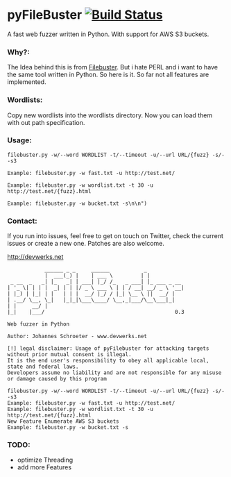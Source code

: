 # pyFileBuster [![Build Status](https://travis-ci.org/devwerks/pyfilebuster.svg?branch=master)](https://travis-ci.org/devwerks/pyfilebuster)
A fast web fuzzer written in Python. With support for AWS S3 buckets.

### Why?:
The Idea behind this is from [Filebuster](https://github.com/henshin/filebuster). But i hate PERL and i want to have the
same tool written in Python. So here is it. So far not all features are implemented.

### Wordlists:
Copy new wordlists into the wordlists directory. Now you can load them with out path specification.

### Usage:
```
filebuster.py -w/--word WORDLIST -t/--timeout -u/--url URL/{fuzz} -s/--s3

Example: filebuster.py -w fast.txt -u http://test.net/

Example: filebuster.py -w wordlist.txt -t 30 -u http://test.net/{fuzz}.html

Example: filebuster.py -w bucket.txt -s\n\n")
```

### Contact:
If you run into issues, feel free to get on touch on Twitter, check the current issues or create a new one. Patches are also welcome.

http://devwerks.net 

```
            ______ _ _     ______           _
            |  ___(_) |    | ___ \         | |
 _ __  _   _| |_   _| | ___| |_/ /_   _ ___| |_ ___ _ __
| '_ \| | | |  _| | | |/ _ \ ___ \ | | / __| __/ _ \ '__|
| |_) | |_| | |   | | |  __/ |_/ / |_| \__ \ ||  __/ |
| .__/ \__, \_|   |_|_|\___\____/ \__,_|___/\__\___|_|
| |     __/ |
|_|    |___/                                          0.3

Web fuzzer in Python

Author: Johannes Schroeter - www.devwerks.net

[!] legal disclaimer: Usage of pyFilebuster for attacking targets without prior mutual consent is illegal.
It is the end user's responsibility to obey all applicable local, state and federal laws.
Developers assume no liability and are not responsible for any misuse or damage caused by this program

filebuster.py -w/--word WORDLIST -t/--timeout -u/--url URL/{fuzz} -s/--s3
Example: filebuster.py -w fast.txt -u http://test.net/
Example: filebuster.py -w wordlist.txt -t 30 -u http://test.net/{fuzz}.html
New Feature Enumerate AWS S3 buckets
Example: filebuster.py -w bucket.txt -s
```

### TODO:
- optimize Threading
- add more Features
